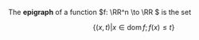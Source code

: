 The **epigraph** of a function $f: \RR^n \to \RR $ is the set

$$
\{(x, t) \vert x \in \operatorname{dom} f; f(x) \leq t \}
$$